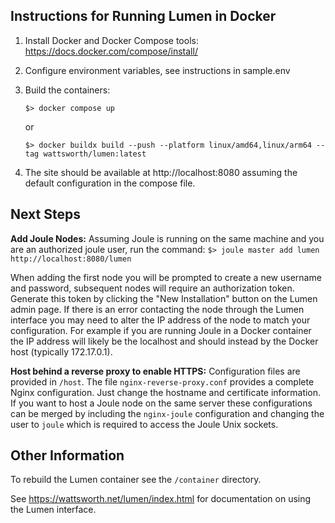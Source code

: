 ## Instructions for Running Lumen in Docker

1. Install Docker and Docker Compose tools:
https://docs.docker.com/compose/install/

2. Configure environment variables, see instructions in sample.env

3. Build the containers:

   `$> docker compose up`

   or

   `$> docker buildx build --push --platform linux/amd64,linux/arm64 --tag wattsworth/lumen:latest`

4. The site should be available at http://localhost:8080 assuming the default configuration in the compose file.
   
## Next Steps

**Add Joule Nodes:** Assuming Joule is running on the same machine and you are an authorized joule user, run the command:
    `$> joule master add lumen http://localhost:8080/lumen`

When adding the first node you will be prompted to create a new username and password, subsequent nodes will require an authorization token. Generate this token by clicking the "New Installation" button on the Lumen admin page. If there is an error contacting the node through the Lumen interface you may need to alter the IP address of the node to match your configuration. For example if you are running Joule in a Docker container the IP address will likely be the localhost and should instead by the Docker host (typically 172.17.0.1).

**Host behind a reverse proxy to enable HTTPS:** Configuration files are provided in `/host`. The file `nginx-reverse-proxy.conf` provides a complete Nginx configuration. Just change the hostname and certificate information. If you want to host a Joule node on the same server these configurations can be merged by including the `nginx-joule` configuration and changing the user to `joule` which is required to access the Joule Unix sockets.

## Other Information
To rebuild the Lumen container see the `/container` directory.

See https://wattsworth.net/lumen/index.html for documentation on using the Lumen interface.
